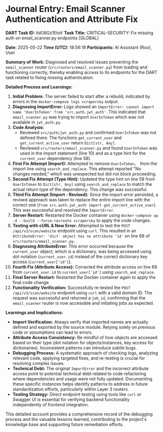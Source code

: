 # Journal Entry: Email Scanner Authentication and Attribute Fix

**DART Task ID:** ildO8Gz1EtoV
**Task Title:** CRITICAL-SECURITY: Fix missing auth on email_scanner.py endpoints [GLOBAL]

**Date:** 2025-05-22
**Time (UTC):** 18:56:18
**Participants:** AI Assistant (Roo), User

**Summary of Work:**
Diagnosed and resolved issues preventing the `email_scanner` router (`src/routers/email_scanner.py`) from loading and functioning correctly, thereby enabling access to its endpoints for the DART task related to fixing missing authentication.

**Detailed Process and Learnings:**

1.  **Initial Problem:** The server failed to start after a rebuild, indicated by errors in the `docker-compose logs scrapersky` output.
2.  **Diagnosing ImportError:** Logs showed an `ImportError: cannot import name 'UserInToken' from 'src.auth.jwt_auth'`. This indicated that `email_scanner.py` was trying to import `UserInToken` which was not available in `jwt_auth.py`.
3.  **Code Analysis:**
    *   Reviewed `src/auth/jwt_auth.py` and confirmed `UserInToken` was not defined there. The functions `get_current_user` and `get_current_active_user` return `Dict[str, Any]`.
    *   Reviewed `src/routers/email_scanner.py` and found `UserInToken` was used in the import statement (line 10) and as a type hint for the `current_user` dependency (line 58).
4.  **First Fix Attempt (Import):** Attempted to remove `UserInToken, ` from the import line using `search_and_replace`. This attempt reported "No changes needed," which was unexpected but did not block proceeding.
5.  **Second Fix Attempt (Type Hint):** Updated the type hint on line 58 from `UserInToken` to `Dict[str, Any]` using `search_and_replace` to match the actual return type of the dependency. This change was successful.
6.  **Third Fix Attempt (Import - Revised):** Since the import error persisted, a revised approach was taken to replace the entire import line with the correct one (`from src.auth.jwt_auth import get_current_active_user`). This was successful and resolved the `ImportError`.
7.  **Server Restart:** Restarted the Docker container using `docker-compose up -d --build --force-recreate scrapersky` to apply the code changes.
8.  **Testing with cURL & New Error:** Attempted to test the `POST /api/v3/scan/website` endpoint using `curl`. This resulted in an `AttributeError: 'dict' object has no attribute 'id'` on line 68 of `src/routers/email_scanner.py`.
9.  **Diagnosing AttributeError:** This error occurred because the `current_user` object, which is a dictionary, was being accessed using dot notation (`current_user.id`) instead of the correct dictionary key access (`current_user['id']`).
10. **Fourth Fix (Attribute Access):** Corrected the attribute access on line 68 from `current_user.id` to `current_user['id']` using `search_and_replace`.
11. **Final Server Restart:** Restarted the Docker container again to apply the final code change.
12. **Functionality Verification:** Successfully re-tested the `POST /api/v3/scan/website` endpoint using `curl` with a valid domain ID. The request was successful and returned a `job_id`, confirming that the `email_scanner` router is now accessible and initiating jobs as expected.

**Learnings and Implications:**

*   **Import Verification:** Always verify that imported names are actually defined and exported by the source module. Relying solely on previous code or assumptions can lead to errors.
*   **Attribute Access Consistency:** Be mindful of how objects are accessed based on their type (dot notation for objects/instances, key access for dictionaries). Inconsistent patterns can introduce subtle bugs.
*   **Debugging Process:** A systematic approach of checking logs, analyzing relevant code, applying targeted fixes, and re-testing is crucial for resolving complex issues.
*   **Technical Debt:** The original `ImportError` and the incorrect attribute access point to potential technical debt related to code refactoring where dependencies and usage were not fully updated. Documenting these specific instances helps identify patterns to address in future standardization efforts, particularly within Layer 3 routers.
*   **Testing Strategy:** Direct endpoint testing using tools like `curl` or Swagger UI is essential for verifying backend functionality independently of frontend integration.

This detailed account provides a comprehensive record of the debugging process and the valuable lessons learned, contributing to the project's knowledge base and supporting future remediation efforts.